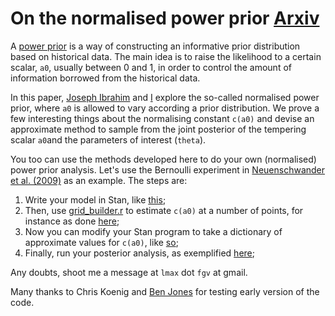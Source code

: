 # On the normalised power prior [Arxiv](https://arxiv.org/abs/2004.14912)

A [power prior](https://onlinelibrary.wiley.com/doi/abs/10.1002/sim.6728) is a way of constructing an informative prior distribution based on historical data.
The main idea is to raise the likelihood to a certain scalar, `a0`, usually between 0 and 1, in order to control the amount of information borrowed from the historical data. 

In this paper, [Joseph Ibrahim](https://sph.unc.edu/adv_profile/joseph-g-ibrahim-phd/) and [I](https://lmfcarvalho.org/about/) explore the so-called normalised power prior, where `a0` is allowed to vary according a prior distribution.
We prove a few interesting things about the normalising constant `c(a0)` and devise an approximate method to sample from the joint posterior of the tempering scalar `a0`and the parameters of interest (`theta`).

You too can use the methods developed here to do your own (normalised) power prior analysis. 
Let's use the Bernoulli experiment in [Neuenschwander et al. (2009)](https://www.ncbi.nlm.nih.gov/pubmed/19735071) as an example.
The steps are:
1. Write your model in Stan, like [this](https://github.com/maxbiostat/propriety_power_priors/blob/master/code/stan/simple_Bernoulli_prior.stan);
2. Then, use [grid_builder.r](https://github.com/maxbiostat/propriety_power_priors/blob/master/code/grid_builder.r) to estimate `c(a0)` at a number of points, for instance as done [here](https://github.com/maxbiostat/propriety_power_priors/blob/master/code/simple_Bernoulli_estimate_c(a0).r);
3. Now you can modify your Stan program to take a dictionary of approximate values for `c(a0)`, like [so](https://github.com/maxbiostat/propriety_power_priors/blob/master/code/stan/simple_Bernoulli_posterior_normalised_approximate.stan);
4. Finally, run your posterior analysis, as exemplified [here](https://github.com/maxbiostat/propriety_power_priors/blob/master/code/simple_Bernoulli_posterior.r);

Any doubts, shoot me a message at `lmax` dot `fgv` at gmail.

Many thanks to Chris Koenig and [Ben Jones](https://www.plymouth.ac.uk/staff/ben-jones) for testing early version of the code.
